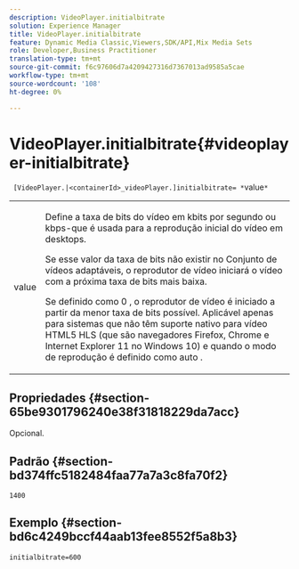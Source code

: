 ```yaml
---
description: VideoPlayer.initialbitrate
solution: Experience Manager
title: VideoPlayer.initialbitrate
feature: Dynamic Media Classic,Viewers,SDK/API,Mix Media Sets
role: Developer,Business Practitioner
translation-type: tm+mt
source-git-commit: f6c97606d7a4209427316d7367013ad9585a5cae
workflow-type: tm+mt
source-wordcount: '108'
ht-degree: 0%

---
```



# VideoPlayer.initialbitrate{#videoplayer-initialbitrate}

` [VideoPlayer.|<containerId>_videoPlayer.]initialbitrate= *`value`*`

<table id="table_6B56976AEADA440A9A6BC9C4F65D4ADA"> 
 <tbody> 
  <tr> 
   <td colname="col1"> <p> <span class="codeph"> <span class="varname"> value  </span> </span> </p> </td> 
   <td colname="col2"> <p>Define a taxa de bits do vídeo em kbits por segundo ou kbps-que é usada para a reprodução inicial do vídeo em desktops. </p> <p>Se esse valor da taxa de bits não existir no Conjunto de vídeos adaptáveis, o reprodutor de vídeo iniciará o vídeo com a próxima taxa de bits mais baixa. </p> <p>Se definido como <span class="codeph"> 0 </span>, o reprodutor de vídeo é iniciado a partir da menor taxa de bits possível. Aplicável apenas para sistemas que não têm suporte nativo para vídeo HTML5 HLS (que são navegadores Firefox, Chrome e Internet Explorer 11 no Windows 10) e quando o modo de reprodução é definido como <span class="codeph"> auto </span>. </p> </td> 
  </tr> 
 </tbody> 
</table>

## Propriedades {#section-65be9301796240e38f31818229da7acc}

Opcional.

## Padrão {#section-bd374ffc5182484faa77a7a3c8fa70f2}

`1400`

## Exemplo {#section-bd6c4249bccf44aab13fee8552f5a8b3}

`initialbitrate=600`
